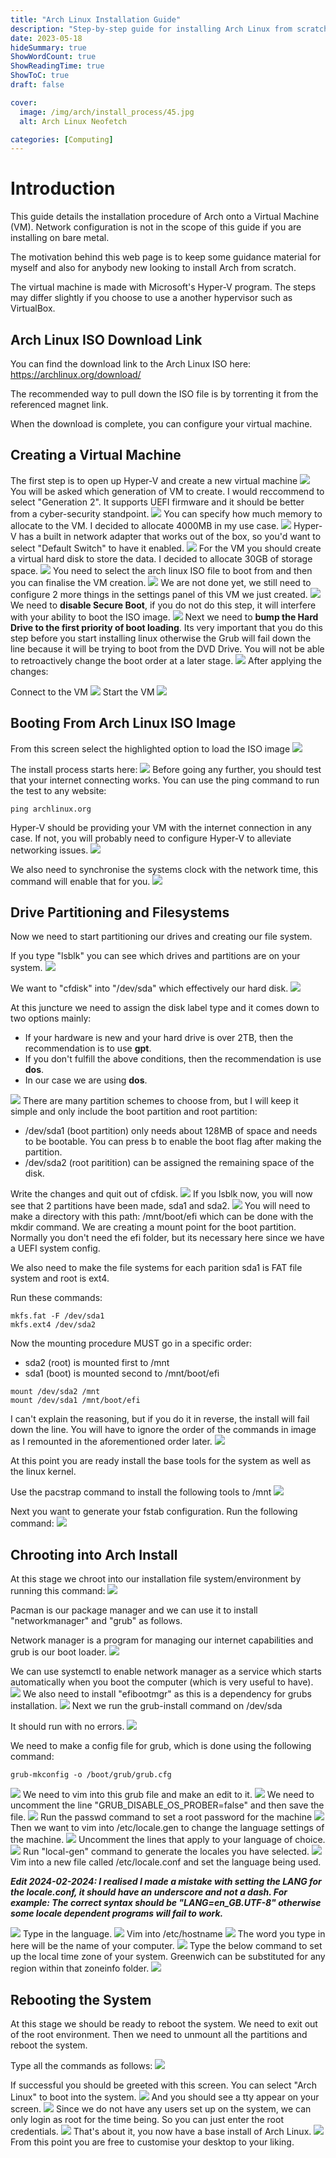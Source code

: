 ```yaml
---
title: "Arch Linux Installation Guide"
description: "Step-by-step guide for installing Arch Linux from scratch on a VM"
date: 2023-05-18
hideSummary: true
ShowWordCount: true
ShowReadingTime: true
ShowToC: true
draft: false

cover:
  image: /img/arch/install_process/45.jpg
  alt: Arch Linux Neofetch

categories: [Computing]
---
```


# Introduction

This guide details the installation procedure of Arch onto a Virtual Machine (VM). Network configuration is not in the scope of this guide if you are installing on bare metal.

The motivation behind this web page is to keep some guidance material for myself and also for anybody new looking to install Arch from scratch.

The virtual machine is made with Microsoft's Hyper-V program. The steps may differ slightly if you choose to use a another hypervisor such as VirtualBox.

## Arch Linux ISO Download Link

You can find the download link to the Arch Linux ISO here: https://archlinux.org/download/

The recommended way to pull down the ISO file is by torrenting it from the referenced magnet link.

When the download is complete, you can configure your virtual machine.

## Creating a Virtual Machine

The first step is to open up Hyper-V and create a new virtual machine
![](/img/arch/install_process/1.jpg#center)
You will be asked which generation of VM to create. I would reccommend to select "Generation 2". It supports UEFI firmware and it should be better from a cyber-security standpoint.
![](/img/arch/install_process/2.jpg#center)
You can specify how much memory to allocate to the VM. I decided to allocate 4000MB in my use case.
![](/img/arch/install_process/3.jpg#center)
Hyper-V has a built in network adapter that works out of the box, so you'd want to select "Default Switch" to have it enabled.
![](/img/arch/install_process/4.jpg#center)
For the VM you should create a virtual hard disk to store the data. I decided to allocate 30GB of storage space.
![](/img/arch/install_process/5.jpg#center)
You need to select the arch linux ISO file to boot from and then you can finalise the VM creation.
![](/img/arch/install_process/6.jpg#center)
We are not done yet, we still need to configure 2 more things in the settings panel of this VM we just created.
![](/img/arch/install_process/7.jpg#center)
We need to **disable Secure Boot**, if you do not do this step, it will interfere with your ability to boot the ISO image.
![](/img/arch/install_process/8.jpg#center)
Next we need to **bump the Hard Drive to the first priority of boot loading**. Its very important that you do this step before you start installing linux otherwise the Grub will fail down the line because it will be trying to boot from the DVD Drive. You will not be able to retroactively change the boot order at a later stage.
![](/img/arch/install_process/9.jpg#center)
After applying the changes:

Connect to the VM
![](/img/arch/install_process/10.jpg#center)
Start the VM
![](/img/arch/install_process/11.jpg#center)

## Booting From Arch Linux ISO Image

From this screen select the highlighted option to load the ISO image
![](/img/arch/install_process/12.jpg#center)

The install process starts here:
![](/img/arch/install_process/13.jpg#center)
Before going any further, you should test that your internet connecting works. You can use the ping command to run the test to any website:

```[bash]
ping archlinux.org
```
Hyper-V should be providing your VM with the internet connection in any case. If not, you will probably need to configure Hyper-V to alleviate networking issues.
![](/img/arch/install_process/14.jpg#center)

We also need to synchronise the systems clock with the network time, this command will enable that for you.
![](/img/arch/install_process/15.jpg#center)

## Drive Partitioning and Filesystems
Now we need to start partitioning our drives and creating our file system.

If you type "lsblk" you can see which drives and partitions are on your system.
![](/img/arch/install_process/16.jpg#center)

We want to "cfdisk" into "/dev/sda" which effectively our hard disk.
![](/img/arch/install_process/17.jpg#center)

At this juncture we need to assign the disk label type and it comes down to two options mainly:

- If your hardware is new and your hard drive is over 2TB, then the recommendation is to use **gpt**.
- If you don't fulfill the above conditions, then the recommendation is use **dos**.
- In our case we are using **dos**.

![](/img/arch/install_process/18.jpg#center)
There are many partition schemes to choose from, but I will keep it simple and only include the boot partition and root partition:
- /dev/sda1 (boot partition) only needs about 128MB of space and needs to be bootable. You can press b to enable the boot flag after making the partition.
- /dev/sda2 (root paritition) can be assigned the remaining space of the disk.

Write the changes and quit out of cfdisk.
![](/img/arch/install_process/19.jpg#center)
If you lsblk now, you will now see that 2 partitions have been made, sda1 and sda2.
![](/img/arch/install_process/20.jpg#center)
You will need to make a directory with this path: /mnt/boot/efi which can be done with the mkdir command. We are creating a mount point for the boot partition. Normally you don't need the efi folder, but its necessary here since we have a UEFI system config.

We also need to make the file systems for each parition sda1 is FAT file system and root is ext4.

Run these commands:

```[bash]
mkfs.fat -F /dev/sda1
mkfs.ext4 /dev/sda2
```

Now the mounting procedure MUST go in a specific order:

- sda2 (root) is mounted first to /mnt
- sda1 (boot) is mounted second to /mnt/boot/efi

```[bash]
mount /dev/sda2 /mnt
mount /dev/sda1 /mnt/boot/efi
```

I can't explain the reasoning, but if you do it in reverse, the install will fail down the line. You will have to ignore the order of the commands in image as I remounted in the aforementioned order later.
![](/img/arch/install_process/21.jpg#center)

At this point you are ready install the base tools for the system as well as the linux kernel.

Use the pacstrap command to install the following tools to /mnt
![](/img/arch/install_process/22.jpg#center)

Next you want to generate your fstab configuration. Run the following command:
![](/img/arch/install_process/23.jpg#center)

## Chrooting into Arch Install
At this stage we chroot into our installation file system/environment by running this command:
![](/img/arch/install_process/24.jpg#center)

Pacman is our package manager and we can use it to install "networkmanager" and "grub" as follows.

Network manager is a program for managing our internet capabilities and grub is our boot loader.
![](/img/arch/install_process/25.jpg#center)

We can use systemctl to enable network manager as a service which starts automatically when you boot the computer (which is very useful to have).
![](/img/arch/install_process/26.jpg#center)
We also need to install "efibootmgr" as this is a dependency for grubs installation.
![](/img/arch/install_process/27.jpg#center)
Next we run the grub-install command on /dev/sda

It should run with no errors.
![](/img/arch/install_process/28.jpg#center)

We need to make a config file for grub, which is done using the following command:

```[bash]
grub-mkconfig -o /boot/grub/grub.cfg
```
![](/img/arch/install_process/29.jpg#center)
We need to vim into this grub file and make an edit to it.
![](/img/arch/install_process/30.jpg#center)
We need to uncomment the line "GRUB_DISABLE_OS_PROBER=false" and then save the file.
![](/img/arch/install_process/31.jpg#center)
Run the passwd command to set a root password for the machine
![](/img/arch/install_process/32.jpg#center)
Then we want to vim into /etc/locale.gen to change the language settings of the machine. 
![](/img/arch/install_process/33.jpg#center)
Uncomment the lines that apply to your language of choice.
![](/img/arch/install_process/34.jpg#center)
Run "local-gen" command to generate the locales you have selected.
![](/img/arch/install_process/35.jpg#center)
Vim into a new file called /etc/locale.conf and set the language being used.

***Edit 2024-02-2024: I realised I made a mistake with setting the LANG for the locale.conf, it should have an underscore and not a dash. For example: The correct syntax should be "LANG=en_GB.UTF-8" otherwise some locale dependent programs will fail to work.***

![](/img/arch/install_process/36.jpg#center)
Type in the language.
![](/img/arch/install_process/37.jpg#center)
Vim into /etc/hostname
![](/img/arch/install_process/38.jpg#center)
The word you type in here will be the name of your computer.
![](/img/arch/install_process/39.jpg#center)
Type the below command to set up the local time zone of your system. Greenwich can be substituted for any region within that zoneinfo folder.
![](/img/arch/install_process/40.jpg#center)

## Rebooting the System
At this stage we should be ready to reboot the system. We need to exit out of the root environment. Then we need to unmount all the partitions and reboot the system.

Type all the commands as follows:
![](/img/arch/install_process/41.jpg#center)

If successful you should be greeted with this screen. You can select "Arch Linux" to boot into the system.
![](/img/arch/install_process/42.jpg#center)
And you should see a tty appear on your screen.
![](/img/arch/install_process/43.jpg#center)
Since we do not have any users set up on the system, we can only login as root for the time being. So you can just enter the root credentials.
![](/img/arch/install_process/44.jpg#center)
That's about it, you now have a base install of Arch Linux.
![](/img/arch/install_process/45.jpg#center)
From this point you are free to customise your desktop to your liking.
